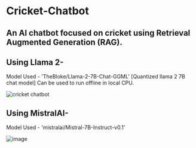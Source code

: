 # Cricket-Chatbot

## An AI chatbot focused on cricket using Retrieval Augmented Generation (RAG).

## Using Llama 2-
Model Used - 'TheBloke/Llama-2-7B-Chat-GGML' [Quantized llama 2 7B chat model]
Can be used to run offline in local CPU.

![cricket chatbot](https://github.com/Ahmed-Anwar-2001/Cricket-Chatbot/assets/68177550/e4e2e80a-2cfa-4b63-bc68-dc17d1a7d933)



## Using MistralAI-
Model Used - 'mistralai/Mistral-7B-Instruct-v0.1'

![image](https://github.com/Ahmed-Anwar-2001/Cricket-Chatbot/assets/68177550/8836c07e-796d-4e6a-8874-41b18f9b3a2c)
